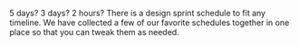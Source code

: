 5 days? 3 days? 2 hours? There is a design sprint schedule to fit any timeline.
We have collected a few of our favorite schedules together in one place so
that you can tweak them as needed.
